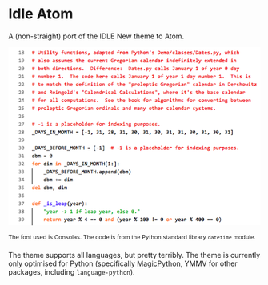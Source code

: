 # Idle Atom
A (non-straight) port of the IDLE New theme to Atom.

![The theme in action.](screenshot.png)

<sup>The font used is Consolas.  The code is from the Python standard library
`datetime` module.</sup>

The theme supports all languages, but pretty terribly.  The theme is currently
only optimised for Python (specifically [MagicPython], YMMV for other packages,
including `language-python`).

[MagicPython]: https://www.atom.io/packages/magicpython
